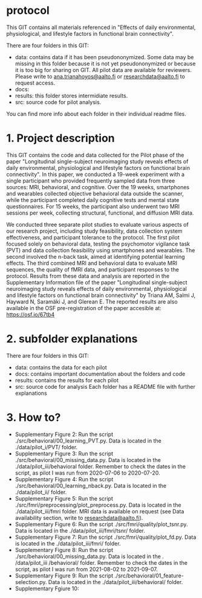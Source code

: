 
# protocol
This GIT contains all materials referenced in "Effects of daily environmental, physiological, and lifestyle factors in functional brain connectivity".

There are four folders in this GIT:
* data: contains data if it has been pseudononymized. Some data may be missing in this folder because it is not yet pseudononymized or because it is too big for sharing on GIT. All pilot data are available for reviewers. Please write to ana.trianahoyos@aalto.fi or researchdata@aalto.fi to request access.
* docs: 
* results: this folder stores intermidiate results. 
* src: source code for pilot analysis. 

You can find more info about each folder in their individual readme files.

# 1. Project description
This GIT contains the code and data collected for the Pilot phase of the paper "Longitudinal single-subject neuroimaging study reveals effects of daily environmental, physiological and lifestyle factors on functional brain connectivity". 
In this paper, we conducted a 19-week experiment with a single participant who provided frequently sampled data from three sources: MRI, behavioral, and cognitive. Over the 19 weeks, smartphones and wearables collected objective behavioral data outside the scanner, while the participant completed daily cognitive tests and mental state questionnaires. For 15 weeks, the participant also underwent two MRI sessions per week, collecting structural, functional, and diffusion MRI data.

We conducted three separate pilot studies to evaluate various aspects of our research project, including study feasibility, data collection system effectiveness, and participant tolerance to the protocol. The first pilot focused solely on behavioral data, testing the psychomotor vigilance task (PVT) and data collection feasibility using smartphones and wearables. The second involved the n-back task, aimed at identifying potential learning effects. The third combined MRI and behavioral data to evaluate MRI sequences, the quality of fMRI data, and participant responses to the protocol. Results from these data and analysis are reported in the Supplementary Information file of the paper "Longitudinal single-subject neuroimaging study reveals effects of daily environmental, physiological and lifestyle factors on functional brain connectivity" by Triana AM, Salmi J, Hayward N, Saramäki J, and Glerean E. The reported results are also available in the OSF pre-registration of the paper accesible at: https://osf.io/67tb4

# 2. subfolder explanations
There are four folders in this GIT:
- data: contains the data for each pilot
- docs: contains important documentation about the folders and code
- results: contains the results for each pilot
- src: source code for analysis
Each folder has a README file with further explanations

# 3. How to?
- Supplementary Figure 2: Run the script ./src/behavioral/00_learning_PVT.py. Data is located in the ./data/pilot_i/PVT/ folder. 
- Supplementary Figure 3: Run the script ./src/behavioral/00_missing_data.py. Data is located in the ./data/pilot_iii/behavioral folder. Remember to check the dates in the script, as pilot I was run from 2020-07-06 to 2020-07-20. 
- Supplementary Figure 4: Run the script ./src/behavioral/00_learning_nback.py. Data is located in the ./data/pilot_ii/ folder.
- Supplementary Figure 5: Run the script ./src/fmri/preprocessing/plot_preprocess.py. Data is located in the ./data/pilot_iii/fmri folder. MRI data is available on request (see Data availability section, write to researchdata@aalto.fi).
- Supplementary Figure 6: Run the script ./src/fmri/quality/plot_tsnr.py. Data is located in the ./data/pilot_iii/fmri/tsnr/ folder.
- Supplementary Figure 7: Run the script ./src/fmri/quality/plot_fd.py. Data is located in the ./data/pilot_iii/fmri/ folder.
- Supplementary Figure 8: Run the script ./src/behavioral/00_missing_data.py. Data is located in the . /data/pilot_iii
/behavioral/ folder. Remember to check the dates in the script, as pilot I was run from 2021-08-02 to 2021-09-07.
- Supplementary Figure 9: Run the script ./src/behavioral/01_feature-selection.py. Data is located in the ./data/pilot_iii/behavioral/ folder.
- Supplementary Fgiure 10: 
